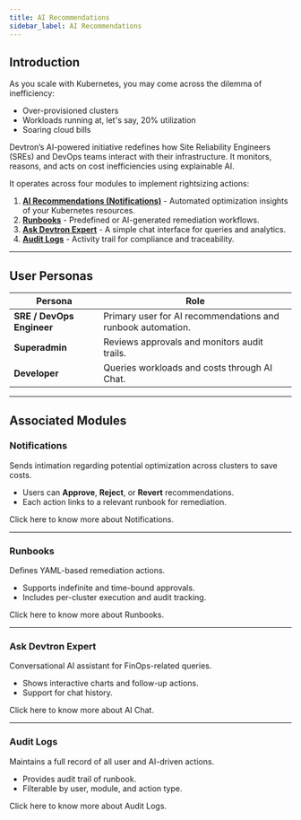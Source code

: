 ```yaml
---
title: AI Recommendations
sidebar_label: AI Recommendations
---
```


## Introduction

As you scale with Kubernetes, you may come across the dilemma of inefficiency:
* Over-provisioned clusters
* Workloads running at, let's say, 20% utilization
* Soaring cloud bills

Devtron’s AI-powered initiative redefines how Site Reliability Engineers (SREs) and DevOps teams interact with their infrastructure. It monitors, reasons, and acts on cost inefficiencies using explainable AI.

It operates across four modules to implement rightsizing actions:

1. [**AI Recommendations (Notifications)**](#notifications) - Automated optimization insights of your Kubernetes resources.
2. [**Runbooks**](#runbooks) - Predefined or AI-generated remediation workflows.  
3. [**Ask Devtron Expert**](#ask-devtron-expert) - A simple chat interface for queries and analytics.
4. [**Audit Logs**](#audit-logs) - Activity trail for compliance and traceability.

---

## User Personas

| Persona | Role |
|----------|------|
| **SRE / DevOps Engineer** | Primary user for AI recommendations and runbook automation. |
| **Superadmin** | Reviews approvals and monitors audit trails. |
| **Developer** | Queries workloads and costs through AI Chat. |

---

## Associated Modules

### Notifications

Sends intimation regarding potential optimization across clusters to save costs.
* Users can **Approve**, **Reject**, or **Revert** recommendations.
* Each action links to a relevant runbook for remediation.

Click here to know more about Notifications.

---

### Runbooks
Defines YAML-based remediation actions.
* Supports indefinite and time-bound approvals.
* Includes per-cluster execution and audit tracking.

Click here to know more about Runbooks.

---

### Ask Devtron Expert
Conversational AI assistant for FinOps-related queries.
* Shows interactive charts and follow-up actions.
* Support for chat history.

Click here to know more about AI Chat.

---

### Audit Logs
Maintains a full record of all user and AI-driven actions.
* Provides audit trail of runbook.
* Filterable by user, module, and action type.

Click here to know more about Audit Logs.